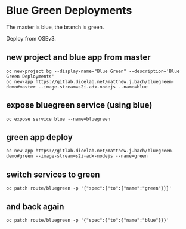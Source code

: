 # Blue Green Deployments

The master is blue, the branch is green.

Deploy from OSEv3.

## new project and blue app from master

    oc new-project bg --display-name="Blue Green" --description='Blue Green Deployments'
    oc new-app https://gitlab.dicelab.net/matthew.j.bach/bluegreen-demo#master --image-stream=s2i-adx-nodejs --name=blue

## expose bluegreen service (using blue)

    oc expose service blue --name=bluegreen

## green app deploy

    oc new-app https://gitlab.dicelab.net/matthew.j.bach/bluegreen-demo#green --image-stream=s2i-adx-nodejs --name=green

## switch services to green
    oc patch route/bluegreen -p '{"spec":{"to":{"name":"green"}}}'

## and back again
    oc patch route/bluegreen -p '{"spec":{"to":{"name":"blue"}}}'
